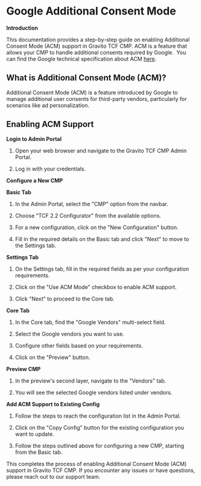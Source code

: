 Google Additional Consent Mode
==============================

**Introduction** 

This documentation provides a step-by-step guide on enabling Additional Consent Mode (ACM) support in Gravito TCF CMP. ACM is a feature that allows your CMP to handle additional consents required by Google.  You can find the Google technical specification about ACM [here](https://support.google.com/admanager/answer/9681920?hl=en).

**What is Additional Consent Mode (ACM)?** 
-------------------------------------------

Additional Consent Mode (ACM) is a feature introduced by Google to manage additional user consents for third-party vendors, particularly for scenarios like ad personalization. 

**Enabling ACM Support** 
-------------------------

**Login to Admin Portal** 

1.  Open your web browser and navigate to the Gravito TCF CMP Admin Portal. 

1.  Log in with your credentials. 

**Configure a New CMP** 

**Basic Tab**

1.  In the Admin Portal, select the "CMP" option from the navbar. 

1.  Choose "TCF 2.2 Configurator" from the available options. 

1.  For a new configuration, click on the "New Configuration" button. 

1.  Fill in the required details on the Basic tab and click "Next" to move to the Settings tab. 

**Settings Tab**

1.  On the Settings tab, fill in the required fields as per your configuration requirements. 

1.  Click on the "Use ACM Mode" checkbox to enable ACM support. 

1.  Click "Next" to proceed to the Core tab. 

**Core Tab**

1.  In the Core tab, find the "Google Vendors" multi-select field. 

1.  Select the Google vendors you want to use. 

1.  Configure other fields based on your requirements. 

1.  Click on the "Preview" button. 

**Preview CMP**

1.  In the preview's second layer, navigate to the "Vendors" tab. 

1.  You will see the selected Google vendors listed under vendors. 

**Add ACM Support to Existing Config** 

1.  Follow the steps to reach the configuration list in the Admin Portal. 

1.  Click on the "Copy Config" button for the existing configuration you want to update. 

1.  Follow the steps outlined above for configuring a new CMP, starting from the Basic tab. 

This completes the process of enabling Additional Consent Mode (ACM) support in Gravito TCF CMP. If you encounter any issues or have questions, please reach out to our support team.